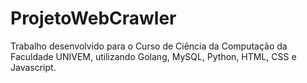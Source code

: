 # ProjetoWebCrawler
Trabalho desenvolvido para o Curso de Ciência da Computação da Faculdade UNIVEM, utilizando Golang, MySQL, Python, HTML, CSS e Javascript. 
